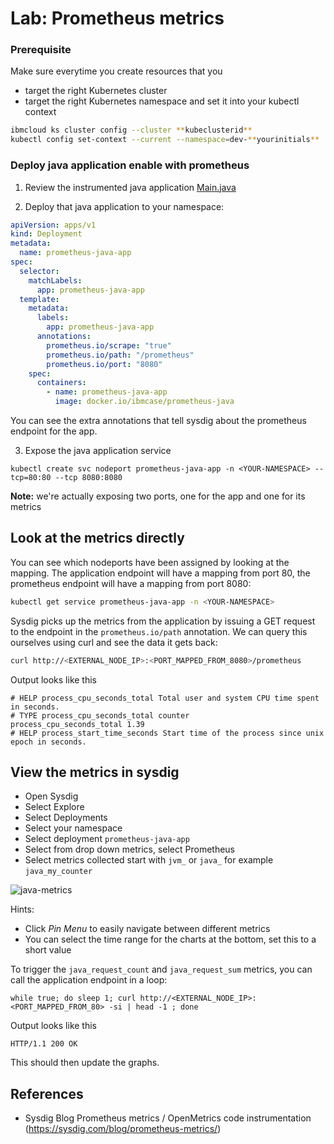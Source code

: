 # Lab: Prometheus metrics

### Prerequisite

Make sure everytime you create resources that you

- target the right Kubernetes cluster
- target the right Kubernetes namespace and set it into your kubectl context

```bash
ibmcloud ks cluster config --cluster **kubeclusterid**
kubectl config set-context --current --namespace=dev-**yourinitials**
```

### Deploy java application enable with prometheus

1. Review the instrumented java application [Main.java](https://github.com/ibm-cloud-architecture/learning-cloudnative-101/blob/master/examples/monitoring/prometheus/java/src/main/java/Main.java)

2. Deploy that java application to your namespace:

```yaml
apiVersion: apps/v1
kind: Deployment
metadata:
  name: prometheus-java-app
spec:
  selector:
    matchLabels:
      app: prometheus-java-app
  template:
    metadata:
      labels:
        app: prometheus-java-app
      annotations:
        prometheus.io/scrape: "true"
        prometheus.io/path: "/prometheus"
        prometheus.io/port: "8080"
    spec:
      containers:
        - name: prometheus-java-app
          image: docker.io/ibmcase/prometheus-java
```

You can see the extra annotations that tell sysdig about the prometheus endpoint for the app.


3. Expose the java application service

```shell
kubectl create svc nodeport prometheus-java-app -n <YOUR-NAMESPACE> --tcp=80:80 --tcp 8080:8080
```

**Note:** we're actually exposing two ports, one for the app and one for its metrics

## Look at the metrics directly

You can see which nodeports have been assigned by looking at the mapping. The application endpoint will have a mapping from port 80, the prometheus endpoint will have a mapping from port 8080:

```sh
kubectl get service prometheus-java-app -n <YOUR-NAMESPACE>
```

Sysdig picks up the metrics from the application by issuing a GET request to the endpoint in the `prometheus.io/path` annotation. We can query this ourselves using curl and see the data it gets back:

```sh
curl http://<EXTERNAL_NODE_IP>:<PORT_MAPPED_FROM_8080>/prometheus
```

Output looks like this
```
# HELP process_cpu_seconds_total Total user and system CPU time spent in seconds.
# TYPE process_cpu_seconds_total counter
process_cpu_seconds_total 1.39
# HELP process_start_time_seconds Start time of the process since unix epoch in seconds.
```

## View the metrics in sysdig
- Open Sysdig
- Select Explore
- Select Deployments
- Select your namespace
- Select deployment `prometheus-java-app`
- Select from drop down metrics, select Prometheus
- Select metrics collected start with `jvm_` or `java_` for example `java_my_counter`

![java-metrics](https://raw.githubusercontent.com/ibm-cloud-architecture/learning-cloudnative-101/master/src/pages/electives/monitoring/sysdig/activities/prometheus/images/java_my_counter.png)

Hints:
- Click _Pin Menu_ to easily navigate between different metrics
- You can select the time range for the charts at the bottom, set this to a short value


To trigger the `java_request_count` and `java_request_sum` metrics, you can call the application endpoint in a loop:


```shell
while true; do sleep 1; curl http://<EXTERNAL_NODE_IP>:<PORT_MAPPED_FROM_80> -si | head -1 ; done
```
Output looks like this
```
HTTP/1.1 200 OK
```

This should then update the graphs.

## References

- Sysdig Blog Prometheus metrics / OpenMetrics code instrumentation (https://sysdig.com/blog/prometheus-metrics/)
